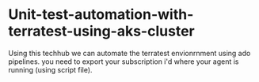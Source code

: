 # Unit-test-automation-with-terratest-using-aks-cluster
Using this techhub we can automate the terratest envionrnment using ado pipelines.
you need to export your subscription i'd where your agent is running (using script file).
